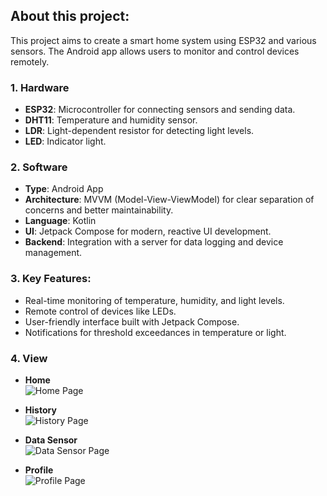 ## About this project:
This project aims to create a smart home system using ESP32 and various sensors. The Android app allows users to monitor and control devices remotely.

### 1. Hardware
   - **ESP32**: Microcontroller for connecting sensors and sending data.
   - **DHT11**: Temperature and humidity sensor.
   - **LDR**: Light-dependent resistor for detecting light levels.
   - **LED**: Indicator light.

### 2. Software
   - **Type**: Android App
   - **Architecture**: MVVM (Model-View-ViewModel) for clear separation of concerns and better maintainability.
   - **Language**: Kotlin
   - **UI**: Jetpack Compose for modern, reactive UI development.
   - **Backend**: Integration with a server for data logging and device management.
   
### 3. Key Features:
   - Real-time monitoring of temperature, humidity, and light levels.
   - Remote control of devices like LEDs.
   - User-friendly interface built with Jetpack Compose.
   - Notifications for threshold exceedances in temperature or light.
### 4. View
   - **Home**  
     ![Home Page](https://github.com/user-attachments/assets/aeaf8f85-89a0-4ea3-9cbb-99f5bf426ca7 "ESP32 - Vi điều khiển cho dự án")
     
   - **History**  
     ![History Page](https://github.com/user-attachments/assets/afa64169-9081-4401-821f-9b0b03b0395f "DHT11 - Cảm biến nhiệt độ và độ ẩm")
     
   - **Data Sensor**  
     ![Data Sensor Page](https://github.com/user-attachments/assets/a71221c1-c832-4b8e-bc4e-050df37453aa "LDR - Cảm biến ánh sáng")
     
   - **Profile**  
     ![Profile Page](https://github.com/user-attachments/assets/94ef0050-8647-4f08-8c0e-411ba73e4046 "LED - Đèn chỉ báo trạng thái")


